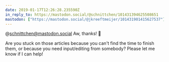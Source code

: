 ```yaml
---
date: 2019-01-17T12:26:28.235590Z
in_reply_to: https://mastodon.social/@schnittchen/101431394625508651
mastodon: ["https://mastodon.social/@jkreeftmeijer/101431901415627537"]
---
```

@schnittchen@mastodon.social Aw, thanks! 🤗

Are you stuck on those articles because you can't find the time to finish them, or because you need input/editing from somebody? Please let me know if I can help!
